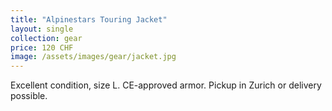 ```yaml
---
title: "Alpinestars Touring Jacket"
layout: single
collection: gear
price: 120 CHF
image: /assets/images/gear/jacket.jpg
---
```


Excellent condition, size L. CE-approved armor. Pickup in Zurich or delivery possible.

